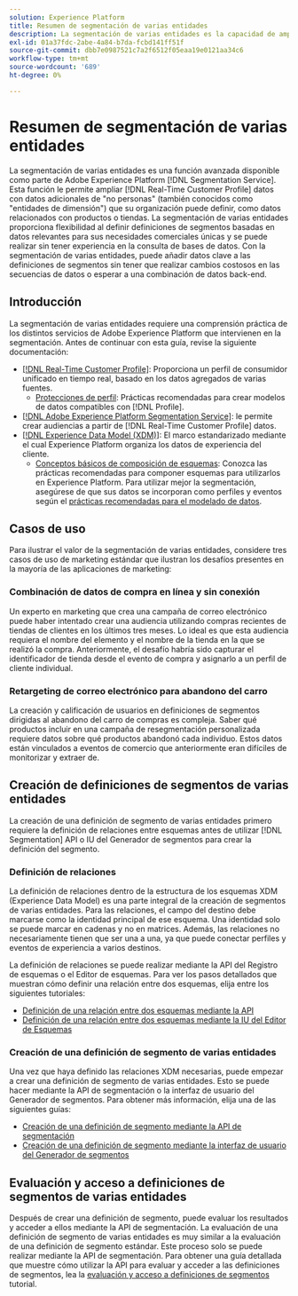 ```yaml
---
solution: Experience Platform
title: Resumen de segmentación de varias entidades
description: La segmentación de varias entidades es la capacidad de ampliar datos de perfil con datos adicionales basados en productos, tiendas u otras clases que no sean de perfil. Una vez conectado, los datos de las clases adicionales están disponibles como si fueran nativos del esquema Profile.
exl-id: 01a37fdc-2abe-4a84-b7da-fcbd141ff51f
source-git-commit: dbb7e0987521c7a2f6512f05eaa19e0121aa34c6
workflow-type: tm+mt
source-wordcount: '689'
ht-degree: 0%

---
```


# Resumen de segmentación de varias entidades

La segmentación de varias entidades es una función avanzada disponible como parte de Adobe Experience Platform [!DNL Segmentation Service]. Esta función le permite ampliar [!DNL Real-Time Customer Profile] datos con datos adicionales de &quot;no personas&quot; (también conocidos como &quot;entidades de dimensión&quot;) que su organización puede definir, como datos relacionados con productos o tiendas. La segmentación de varias entidades proporciona flexibilidad al definir definiciones de segmentos basadas en datos relevantes para sus necesidades comerciales únicas y se puede realizar sin tener experiencia en la consulta de bases de datos. Con la segmentación de varias entidades, puede añadir datos clave a las definiciones de segmentos sin tener que realizar cambios costosos en las secuencias de datos o esperar a una combinación de datos back-end.

## Introducción

La segmentación de varias entidades requiere una comprensión práctica de los distintos servicios de Adobe Experience Platform que intervienen en la segmentación. Antes de continuar con esta guía, revise la siguiente documentación:

* [[!DNL Real-Time Customer Profile]](../profile/home.md): Proporciona un perfil de consumidor unificado en tiempo real, basado en los datos agregados de varias fuentes.
   * [Protecciones de perfil](../profile/guardrails.md): Prácticas recomendadas para crear modelos de datos compatibles con [!DNL Profile].
* [[!DNL Adobe Experience Platform Segmentation Service]](./home.md): le permite crear audiencias a partir de [!DNL Real-Time Customer Profile] datos.
* [[!DNL Experience Data Model (XDM)]](../xdm/home.md): El marco estandarizado mediante el cual Experience Platform organiza los datos de experiencia del cliente.
   * [Conceptos básicos de composición de esquemas](../xdm/schema/composition.md#union): Conozca las prácticas recomendadas para componer esquemas para utilizarlos en Experience Platform. Para utilizar mejor la segmentación, asegúrese de que sus datos se incorporan como perfiles y eventos según el [prácticas recomendadas para el modelado de datos](../xdm/schema/best-practices.md).

## Casos de uso

Para ilustrar el valor de la segmentación de varias entidades, considere tres casos de uso de marketing estándar que ilustran los desafíos presentes en la mayoría de las aplicaciones de marketing:

### Combinación de datos de compra en línea y sin conexión

Un experto en marketing que crea una campaña de correo electrónico puede haber intentado crear una audiencia utilizando compras recientes de tiendas de clientes en los últimos tres meses. Lo ideal es que esta audiencia requiera el nombre del elemento y el nombre de la tienda en la que se realizó la compra. Anteriormente, el desafío habría sido capturar el identificador de tienda desde el evento de compra y asignarlo a un perfil de cliente individual.

### Retargeting de correo electrónico para abandono del carro

La creación y calificación de usuarios en definiciones de segmentos dirigidas al abandono del carro de compras es compleja. Saber qué productos incluir en una campaña de resegmentación personalizada requiere datos sobre qué productos abandonó cada individuo. Estos datos están vinculados a eventos de comercio que anteriormente eran difíciles de monitorizar y extraer de.

## Creación de definiciones de segmentos de varias entidades

La creación de una definición de segmento de varias entidades primero requiere la definición de relaciones entre esquemas antes de utilizar [!DNL Segmentation] API o IU del Generador de segmentos para crear la definición del segmento.

### Definición de relaciones

La definición de relaciones dentro de la estructura de los esquemas XDM (Experience Data Model) es una parte integral de la creación de segmentos de varias entidades. Para las relaciones, el campo del destino debe marcarse como la identidad principal de ese esquema. Una identidad solo se puede marcar en cadenas y no en matrices. Además, las relaciones no necesariamente tienen que ser una a una, ya que puede conectar perfiles y eventos de experiencia a varios destinos.

La definición de relaciones se puede realizar mediante la API del Registro de esquemas o el Editor de esquemas. Para ver los pasos detallados que muestran cómo definir una relación entre dos esquemas, elija entre los siguientes tutoriales:

* [Definición de una relación entre dos esquemas mediante la API](../xdm/tutorials/relationship-api.md)
* [Definición de una relación entre dos esquemas mediante la IU del Editor de Esquemas](../xdm/tutorials/relationship-ui.md)

### Creación de una definición de segmento de varias entidades

Una vez que haya definido las relaciones XDM necesarias, puede empezar a crear una definición de segmento de varias entidades. Esto se puede hacer mediante la API de segmentación o la interfaz de usuario del Generador de segmentos. Para obtener más información, elija una de las siguientes guías:

* [Creación de una definición de segmento mediante la API de segmentación](./tutorials/create-a-segment.md)
* [Creación de una definición de segmento mediante la interfaz de usuario del Generador de segmentos](./ui/overview.md)

## Evaluación y acceso a definiciones de segmentos de varias entidades

Después de crear una definición de segmento, puede evaluar los resultados y acceder a ellos mediante la API de segmentación. La evaluación de una definición de segmento de varias entidades es muy similar a la evaluación de una definición de segmento estándar. Este proceso solo se puede realizar mediante la API de segmentación. Para obtener una guía detallada que muestre cómo utilizar la API para evaluar y acceder a las definiciones de segmentos, lea la [evaluación y acceso a definiciones de segmentos](./tutorials/evaluate-a-segment.md) tutorial.

